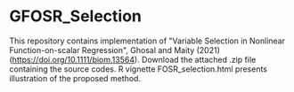 # GFOSR_Selection
This repository contains implementation of "Variable Selection in Nonlinear Function-on-scalar Regression", Ghosal and Maity (2021) (https://doi.org/10.1111/biom.13564). Download the attached .zip file containing the source codes. R vignette FOSR_selection.html presents illustration of the proposed method.
